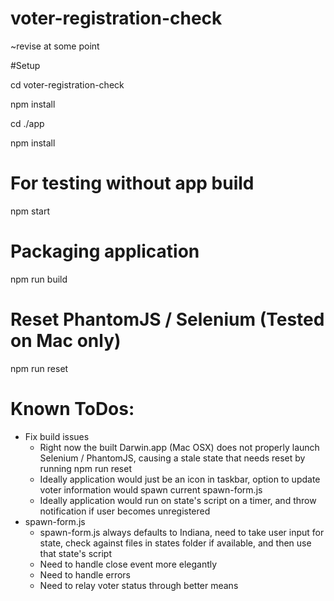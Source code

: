 # voter-registration-check
~revise at some point

#Setup

cd voter-registration-check

npm install

cd ./app

npm install

# For testing without app build

npm start

# Packaging application

npm run build

# Reset PhantomJS / Selenium (Tested on Mac only)

npm run reset

# Known ToDos:

* Fix build issues
  * Right now the built Darwin.app (Mac OSX) does not properly launch Selenium / PhantomJS, causing a stale state that needs reset by running npm run reset
  * Ideally application would just be an icon in taskbar, option to update voter information would spawn current spawn-form.js
  * Ideally application would run on state's script on a timer, and throw notification if user becomes unregistered
* spawn-form.js
  * spawn-form.js always defaults to Indiana, need to take user input for state, check against files in states folder if available, and then use that state's script
  * Need to handle close event more elegantly
  * Need to handle errors
  * Need to relay voter status through better means
